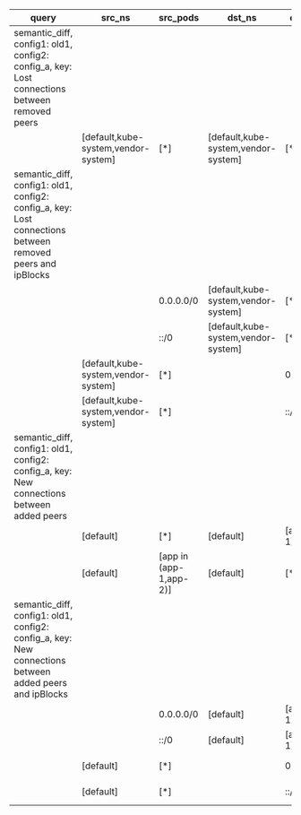 |query|src_ns|src_pods|dst_ns|dst_pods|connection|
|---|---|---|---|---|---|
|semantic_diff, config1: old1, config2: config_a, key: Lost connections between removed peers||||||
||[default,kube-system,vendor-system]|[*]|[default,kube-system,vendor-system]|[*]|All connections|
|semantic_diff, config1: old1, config2: config_a, key: Lost connections between removed peers and ipBlocks||||||
|||0.0.0.0/0|[default,kube-system,vendor-system]|[*]|All connections|
|||::/0|[default,kube-system,vendor-system]|[*]|All connections|
||[default,kube-system,vendor-system]|[*]||0.0.0.0/0|All connections|
||[default,kube-system,vendor-system]|[*]||::/0|All connections|
|semantic_diff, config1: old1, config2: config_a, key: New connections between added peers||||||
||[default]|[*]|[default]|[app!=app-1]|All connections|
||[default]|[app in (app-1,app-2)]|[default]|[*]|All connections|
|semantic_diff, config1: old1, config2: config_a, key: New connections between added peers and ipBlocks||||||
|||0.0.0.0/0|[default]|[app!=app-1]|All connections|
|||::/0|[default]|[app!=app-1]|All connections|
||[default]|[*]||0.0.0.0/0|All connections|
||[default]|[*]||::/0|All connections|


